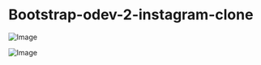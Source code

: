 # Bootstrap-odev-2-instagram-clone

![Image](https://github.com/user-attachments/assets/0d8a6489-155a-4d59-9d19-eb849de29511)

![Image](https://github.com/user-attachments/assets/0d9424cc-df5f-4d9a-b0b7-a439ae2b91b8)
